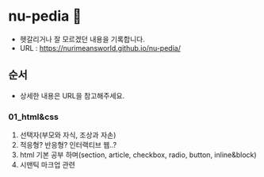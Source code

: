 # nu-pedia 📖

- 헷갈리거나 잘 모르겠던 내용을 기록합니다.
- URL : https://nurimeansworld.github.io/nu-pedia/

## 순서

- 상세한 내용은 URL을 참고해주세요.

### 01_html&css

1. 선택자(부모와 자식, 조상과 자손)
2. 적응형? 반응형? 인터랙티브 웹..?
3. html 기본 공부 하며(section, article, checkbox, radio, button, inline&block)
4. 시맨틱 마크업 관련

